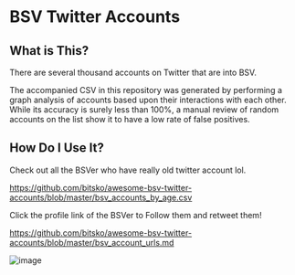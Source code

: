 BSV Twitter Accounts
=====================================

What is This?
----------------

There are several thousand accounts on Twitter that are into BSV.

The accompanied CSV in this repository was generated by performing a graph analysis of 
accounts based upon their interactions with each other. While its accuracy is surely less 
than 100%, a manual review of random accounts on the list show it to have a low rate of false 
positives.

How Do I Use It?
----------------

Check out all the BSVer who have really old twitter account lol.

https://github.com/bitsko/awesome-bsv-twitter-accounts/blob/master/bsv_accounts_by_age.csv

Click the profile link of the BSVer to Follow them and retweet them!

https://github.com/bitsko/awesome-bsv-twitter-accounts/blob/master/bsv_account_urls.md

![image](https://user-images.githubusercontent.com/26992310/197864046-839d85c6-1cd3-4f01-bba8-ce4638aa823a.png)
